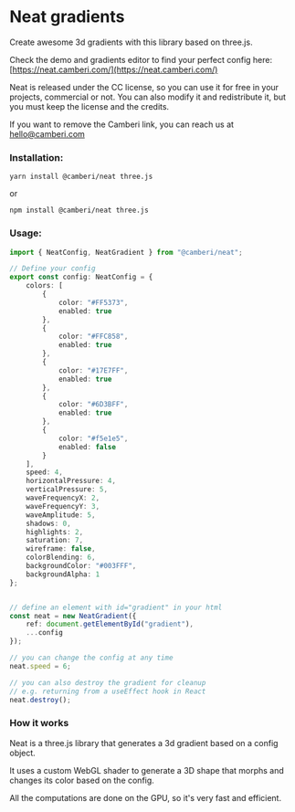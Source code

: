 # Neat gradients

Create awesome 3d gradients with this library based on three.js.

Check the demo and gradients editor to find your perfect config here:
[https://neat.camberi.com/](https://neat.camberi.com/)

Neat is released under the CC license, so you can use it for free in your
projects,
commercial or not. You can also modify it and redistribute it, but you must keep
the license and the credits.

If you want to remove the Camberi link, you can reach us at hello@camberi.com

### Installation:

```
yarn install @camberi/neat three.js
```

or

```
npm install @camberi/neat three.js
```

### Usage:

```typescript
import { NeatConfig, NeatGradient } from "@camberi/neat";

// Define your config
export const config: NeatConfig = {
    colors: [
        {
            color: "#FF5373",
            enabled: true
        },
        {
            color: "#FFC858",
            enabled: true
        },
        {
            color: "#17E7FF",
            enabled: true
        },
        {
            color: "#6D3BFF",
            enabled: true
        },
        {
            color: "#f5e1e5",
            enabled: false
        }
    ],
    speed: 4,
    horizontalPressure: 4,
    verticalPressure: 5,
    waveFrequencyX: 2,
    waveFrequencyY: 3,
    waveAmplitude: 5,
    shadows: 0,
    highlights: 2,
    saturation: 7,
    wireframe: false,
    colorBlending: 6,
    backgroundColor: "#003FFF",
    backgroundAlpha: 1
};


// define an element with id="gradient" in your html
const neat = new NeatGradient({
    ref: document.getElementById("gradient"),
    ...config
});

// you can change the config at any time
neat.speed = 6;

// you can also destroy the gradient for cleanup
// e.g. returning from a useEffect hook in React
neat.destroy();
```

### How it works

Neat is a three.js library that generates a 3d gradient based on a config
object.

It uses a custom WebGL shader to generate a 3D shape that morphs and changes
its color based on the config.

All the computations are done on the GPU, so it's very fast and efficient.
